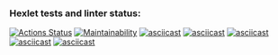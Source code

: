 ### Hexlet tests and linter status:
[![Actions Status](https://github.com/energodlike/frontend-project-44/workflows/hexlet-check/badge.svg)](https://github.com/energodlike/frontend-project-44/actions)
[![Maintainability](https://api.codeclimate.com/v1/badges/27a6b838a0cf35eaee1b/maintainability)](https://codeclimate.com/github/energodlike/frontend-project-44/maintainability)
[![asciicast](https://asciinema.org/a/72Yykb4L6gv0YD2kwJNYh7szp.svg)](https://asciinema.org/a/72Yykb4L6gv0YD2kwJNYh7szp)
[![asciicast](https://asciinema.org/a/576493.svg)](https://asciinema.org/a/576493)
[![asciicast](https://asciinema.org/a/576496.svg)](https://asciinema.org/a/576496)
[![asciicast](https://asciinema.org/a/577812.svg)](https://asciinema.org/a/577812)
[![asciicast](https://asciinema.org/a/577814.svg)](https://asciinema.org/a/577814)
